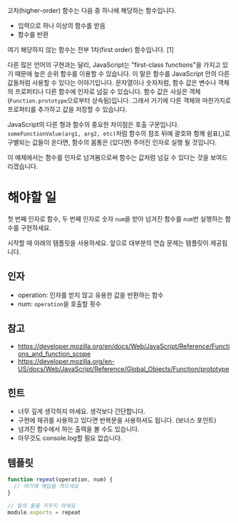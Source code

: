 고차(higher-order) 함수는 다음 중 하나에 해당하는 함수입니다.

* 입력으로 하나 이상의 함수를 받음
* 함수를 반환

여기 해당하지 않는 함수는 전부 1차(first order) 함수입니다. [1]

다른 많은 언어의 구현과는 달리, JavaScript는 "first-class functions"을 가지고 있기 때문에 높은 순위 함수를 이용할 수 있습니다. 이 말은 함수를 JavaScript 안의 다른 값들처럼 사용할 수 있다는 이야기입니다. 문자열이나 숫자처럼, 함수 값은 변수나 객체의 프로퍼티나 다른 함수에 인자로 넘길 수 있습니다. 함수 값은 사실은 객체(`Function.prototype`으로부터 상속됨)입니다. 그래서 거기에 다른 객체와 마찬가지로 프로퍼티를 추가하고 값을 저장할 수 있습니다.

JavaScript의 다른 형과 함수의 중요한 차이점은 호출 구문입니다. `someFunctionValue(arg1, arg2, etc)`처럼 함수의 참조 뒤에 괄호와 함께 쉼표(,)로 구별되는 값들이 온다면, 함수의 몸통은 (있다면) 주어진 인자로 실행 될 것입니다.

이 예제에서는 함수를 인자로 넘겨봄으로써 함수는 값처럼 넘길 수 있다는 것을 보여드리겠습니다.

# 해야할 일

첫 번째 인자로 함수, 두 번째 인자로 숫자 `num`을 받아 넘겨진 함수를 `num`번 실행하는 함수를 구현하세요.

시작할 때 아래의 템플릿을 사용하세요. 앞으로 대부분의 연습 문제는 템플릿이 제공됩니다.

## 인자

* operation: 인자를 받지 않고 유용한 값을 반환하는 함수
* num: `operation`을 호출할 횟수

## 참고

* https://developer.mozilla.org/en/docs/Web/JavaScript/Reference/Functions_and_function_scope
* https://developer.mozilla.org/en-US/docs/Web/JavaScript/Reference/Global_Objects/Function/prototype

## 힌트

* 너무 깊게 생각하지 마세요. 생각보다 간단합니다.
* 구현에 재귀를 사용하고 있다면 반복문을 사용하셔도 됩니다. (보너스 포인트)
* 넘겨진 함수에서 하는 출력을 볼 수도 있습니다.
* 아무것도 console.log할 필요 없습니다.

## 템플릿

```js
function repeat(operation, num) {
  // 여기에 해답을 적으세요
}

// 밑의 줄을 지우지 마세요
module.exports = repeat
```
